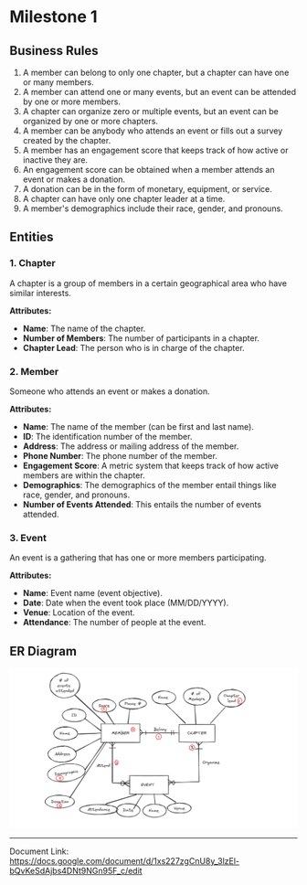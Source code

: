 # Milestone 1

## Business Rules

1. A member can belong to only one chapter, but a chapter can have one or many members.
2. A member can attend one or many events, but an event can be attended by one or more members.
3. A chapter can organize zero or multiple events, but an event can be organized by one or more chapters.
4. A member can be anybody who attends an event or fills out a survey created by the chapter.
5. A member has an engagement score that keeps track of how active or inactive they are.
6. An engagement score can be obtained when a member attends an event or makes a donation.
7. A donation can be in the form of monetary, equipment, or service.
8. A chapter can have only one chapter leader at a time.
9. A member's demographics include their race, gender, and pronouns.

## Entities

### 1. Chapter

A chapter is a group of members in a certain geographical area who have similar interests.

**Attributes:**

- **Name**: The name of the chapter.
- **Number of Members**: The number of participants in a chapter.
- **Chapter Lead**: The person who is in charge of the chapter.

### 2. Member

Someone who attends an event or makes a donation.

**Attributes:**

- **Name**: The name of the member (can be first and last name).
- **ID**: The identification number of the member.
- **Address**: The address or mailing address of the member.
- **Phone Number**: The phone number of the member.
- **Engagement Score**: A metric system that keeps track of how active members are within the chapter.
- **Demographics**: The demographics of the member entail things like race, gender, and pronouns.
- **Number of Events Attended**: This entails the number of events attended.

### 3. Event

An event is a gathering that has one or more members participating.

**Attributes:**

- **Name**: Event name (event objective).
- **Date**: Date when the event took place (MM/DD/YYYY).
- **Venue**: Location of the event.
- **Attendance**: The number of people at the event.

## ER Diagram

![ER Diagram](ER_diagram.PNG)

---

Document Link: https://docs.google.com/document/d/1xs227zgCnU8y_3lzEl-bQvKeSdAjbs4DNt9NGn95F_c/edit
